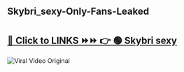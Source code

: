 
 ## Skybri_sexy-Only-Fans-Leaked

# <h2><a href="https://clipsfans.com/Skybri_sexy&ref=git">🔗 Click to LINKS ⏩⏩ 👉 🟢 Skybri sexy </a></h2>

<a href="https://clipsfans.com/Skybri_sexy&ref=git" rel="nofollow" data-target="animated-image.originalLink"><img src="https://i.ibb.co.com/xMMVF88/686577567.gif" alt="Viral Video Original" style="max-width: 100%; display: inline-block;" data-target="animated-image.originalImage"></a>
